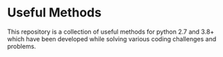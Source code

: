 # Useful Methods

This repository is a collection of useful methods for python 2.7 and 3.8+ which have been developed while solving 
various coding challenges and problems.

